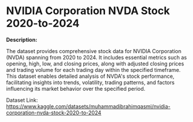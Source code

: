# NVIDIA Corporation NVDA Stock 2020-to-2024

**Description:**

The dataset provides comprehensive stock data for NVIDIA Corporation (NVDA) spanning from 2020 to 2024. It includes essential metrics such as opening, high, low, and closing prices, along with adjusted closing prices and trading volume for each trading day within the specified timeframe. This dataset enables detailed analysis of NVDA's stock performance, facilitating insights into trends, volatility, trading patterns, and factors influencing its market behavior over the specified period.

Dataset Link: https://www.kaggle.com/datasets/muhammadibrahimqasmi/nvidia-corporation-nvda-stock-2020-to-2024
